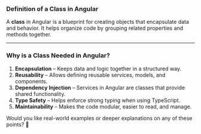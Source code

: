 ### **Definition of a Class in Angular**  
A **class** in Angular is a blueprint for creating objects that encapsulate data and behavior. It helps organize code by grouping related properties and methods together.

---

### **Why is a Class Needed in Angular?**  
1. **Encapsulation** – Keeps data and logic together in a structured way.  
2. **Reusability** – Allows defining reusable services, models, and components.  
3. **Dependency Injection** – Services in Angular are classes that provide shared functionality.  
4. **Type Safety** – Helps enforce strong typing when using TypeScript.  
5. **Maintainability** – Makes the code modular, easier to read, and manage.  

Would you like real-world examples or deeper explanations on any of these points? 🚀